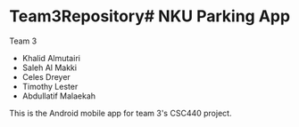 # Team3Repository# NKU Parking App

Team 3
- Khalid Almutairi
- Saleh Al Makki
- Celes Dreyer
- Timothy Lester
- Abdullatif Malaekah

This is the Android mobile app for team 3's CSC440 project.
